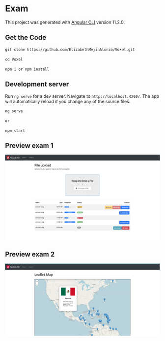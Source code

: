 # Exam

This project was generated with [Angular CLI](https://github.com/angular/angular-cli) version 11.2.0.

## Get the Code
```
git clone https://github.com/ElizabethMejiaAlonzo/Voxel.git

cd Voxel

npm i or npm install
```

## Development server

Run `ng serve` for a dev server. Navigate to `http://localhost:4200/`. The app will automatically reload if you change any of the source files.

```
ng serve 

or 

npm start
```

## Preview exam 1

![Alt](/public/exam1.png "App")

## Preview exam 2

![Alt](/public/exam2.PNG "App")
